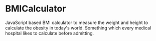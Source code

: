 # BMICalculator
JavaScript based BMI calculator to measure the weight and height to calculate the obesity in today's world. Something which every medical hospital likes to calculate before admitting.
